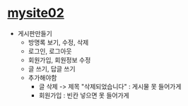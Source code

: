 # [mysite02](https://github.com/luster1031/JAVA_Expert_courses_Practice/tree/master/mysite/mysite01)

+ 게시판만들기
	+ 방명록 보기, 수정, 삭제
	+ 로그인, 로그아웃
	+ 회원가입, 회원정보 수정
	+ 글 쓰기, 답글 쓰기 
	+ 추가해야함 
		+ 글 삭제 -> 제목 "삭제되었습니다" : 게시물 못 들어가게
		+ 회원가입 : 빈칸 넣으면 못 들어가게
		